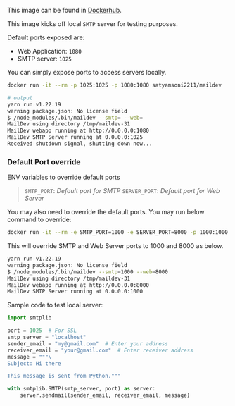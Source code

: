 
This image can be found in [Dockerhub](https://hub.docker.com/r/satyamsoni2211/maildev).

This image kicks off local `SMTP` server for testing purposes.

Default ports exposed are:

- Web Application: `1080`
- SMTP server: `1025`

You can simply expose ports to access servers locally.

```bash
docker run -it --rm -p 1025:1025 -p 1080:1080 satyamsoni2211/maildev

# output
yarn run v1.22.19
warning package.json: No license field
$ /node_modules/.bin/maildev --smtp= --web=
MailDev using directory /tmp/maildev-31
MailDev webapp running at http://0.0.0.0:1080
MailDev SMTP Server running at 0.0.0.0:1025
Received shutdown signal, shutting down now...
```

### Default Port override

ENV variables to override default ports

> `SMTP_PORT`: *Default port for SMTP*
> `SERVER_PORT`: *Default port for Web Server*

You may also need to override the default ports. You may run below command to override:

```bash
docker run -it --rm -e SMTP_PORT=1000 -e SERVER_PORT=8000 -p 1000:1000 -p 8000:8000 satyamsoni2211/maildev
```

This will override SMTP and Web Server ports to 1000 and 8000 as below.

```bash
yarn run v1.22.19
warning package.json: No license field
$ /node_modules/.bin/maildev --smtp=1000 --web=8000
MailDev using directory /tmp/maildev-31
MailDev webapp running at http://0.0.0.0:8000
MailDev SMTP Server running at 0.0.0.0:1000
```

Sample code to test local server:

```py
import smtplib

port = 1025  # For SSL
smtp_server = "localhost"
sender_email = "my@gmail.com"  # Enter your address
receiver_email = "your@gmail.com"  # Enter receiver address
message = """\
Subject: Hi there

This message is sent from Python."""

with smtplib.SMTP(smtp_server, port) as server:
    server.sendmail(sender_email, receiver_email, message)

```